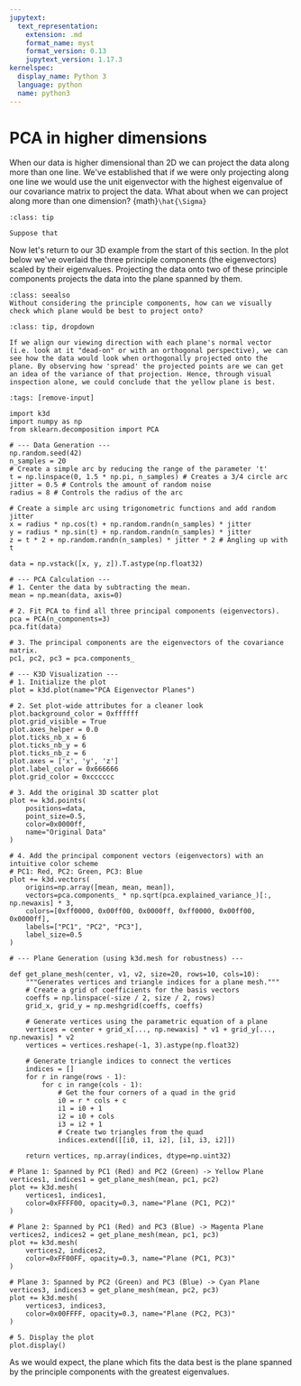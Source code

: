 ```yaml
---
jupytext:
  text_representation:
    extension: .md
    format_name: myst
    format_version: 0.13
    jupytext_version: 1.17.3
kernelspec:
  display_name: Python 3
  language: python
  name: python3
---
```


# PCA in higher dimensions

When our data is higher dimensional than 2D we can project the data along more than one line. We've established that if we were only projecting along one line we would use the unit eigenvector with the highest eigenvalue of our covariance matrix to project the data. What about when we can project along more than one dimension? {math}`\hat{\Sigma}`


````{admonition} placeholder
:class: tip

Suppose that

````

Now let's return to our 3D example from the start of this section. In the plot below we've overlaid the three principle components (the eigenvectors) scaled by their eigenvalues. Projecting the data onto two of these principle components projects the data into the plane spanned by them.


```{admonition} Exercise
:class: seealso
Without considering the principle components, how can we visually check which plane would be best to project onto?
```

````{admonition} Check your answers
:class: tip, dropdown

If we align our viewing direction with each plane's normal vector (i.e. look at it "dead-on" or with an orthogonal perspective), we can see how the data would look when orthogonally projected onto the plane. By observing how 'spread' the projected points are we can get an idea of the variance of that projection. Hence, through visual inspection alone, we could conclude that the yellow plane is best.
````


```{code-cell}
:tags: [remove-input]

import k3d
import numpy as np
from sklearn.decomposition import PCA

# --- Data Generation ---
np.random.seed(42)
n_samples = 20
# Create a simple arc by reducing the range of the parameter 't'
t = np.linspace(0, 1.5 * np.pi, n_samples) # Creates a 3/4 circle arc
jitter = 0.5 # Controls the amount of random noise
radius = 8 # Controls the radius of the arc

# Create a simple arc using trigonometric functions and add random jitter
x = radius * np.cos(t) + np.random.randn(n_samples) * jitter
y = radius * np.sin(t) + np.random.randn(n_samples) * jitter
z = t * 2 + np.random.randn(n_samples) * jitter * 2 # Angling up with t

data = np.vstack([x, y, z]).T.astype(np.float32)

# --- PCA Calculation ---
# 1. Center the data by subtracting the mean.
mean = np.mean(data, axis=0)

# 2. Fit PCA to find all three principal components (eigenvectors).
pca = PCA(n_components=3)
pca.fit(data)

# 3. The principal components are the eigenvectors of the covariance matrix.
pc1, pc2, pc3 = pca.components_

# --- K3D Visualization ---
# 1. Initialize the plot
plot = k3d.plot(name="PCA Eigenvector Planes")

# 2. Set plot-wide attributes for a cleaner look
plot.background_color = 0xffffff
plot.grid_visible = True
plot.axes_helper = 0.0
plot.ticks_nb_x = 6
plot.ticks_nb_y = 6
plot.ticks_nb_z = 6
plot.axes = ['x', 'y', 'z']
plot.label_color = 0x666666
plot.grid_color = 0xcccccc

# 3. Add the original 3D scatter plot
plot += k3d.points(
    positions=data,
    point_size=0.5,
    color=0x0000ff,
    name="Original Data"
)

# 4. Add the principal component vectors (eigenvectors) with an intuitive color scheme
# PC1: Red, PC2: Green, PC3: Blue
plot += k3d.vectors(
    origins=np.array([mean, mean, mean]),
    vectors=pca.components_ * np.sqrt(pca.explained_variance_)[:, np.newaxis] * 3,
    colors=[0xff0000, 0x00ff00, 0x0000ff, 0xff0000, 0x00ff00, 0x0000ff],
    labels=["PC1", "PC2", "PC3"],
    label_size=0.5
)

# --- Plane Generation (using k3d.mesh for robustness) ---

def get_plane_mesh(center, v1, v2, size=20, rows=10, cols=10):
    """Generates vertices and triangle indices for a plane mesh."""
    # Create a grid of coefficients for the basis vectors
    coeffs = np.linspace(-size / 2, size / 2, rows)
    grid_x, grid_y = np.meshgrid(coeffs, coeffs)
    
    # Generate vertices using the parametric equation of a plane
    vertices = center + grid_x[..., np.newaxis] * v1 + grid_y[..., np.newaxis] * v2
    vertices = vertices.reshape(-1, 3).astype(np.float32)
    
    # Generate triangle indices to connect the vertices
    indices = []
    for r in range(rows - 1):
        for c in range(cols - 1):
            # Get the four corners of a quad in the grid
            i0 = r * cols + c
            i1 = i0 + 1
            i2 = i0 + cols
            i3 = i2 + 1
            # Create two triangles from the quad
            indices.extend([[i0, i1, i2], [i1, i3, i2]])
            
    return vertices, np.array(indices, dtype=np.uint32)

# Plane 1: Spanned by PC1 (Red) and PC2 (Green) -> Yellow Plane
vertices1, indices1 = get_plane_mesh(mean, pc1, pc2)
plot += k3d.mesh(
    vertices1, indices1,
    color=0xFFFF00, opacity=0.3, name="Plane (PC1, PC2)"
)

# Plane 2: Spanned by PC1 (Red) and PC3 (Blue) -> Magenta Plane
vertices2, indices2 = get_plane_mesh(mean, pc1, pc3)
plot += k3d.mesh(
    vertices2, indices2,
    color=0xFF00FF, opacity=0.3, name="Plane (PC1, PC3)"
)

# Plane 3: Spanned by PC2 (Green) and PC3 (Blue) -> Cyan Plane
vertices3, indices3 = get_plane_mesh(mean, pc2, pc3)
plot += k3d.mesh(
    vertices3, indices3,
    color=0x00FFFF, opacity=0.3, name="Plane (PC2, PC3)"
)

# 5. Display the plot
plot.display()
```

 As we would expect, the plane which fits the data best is the plane spanned by the principle components with the greatest eigenvalues.